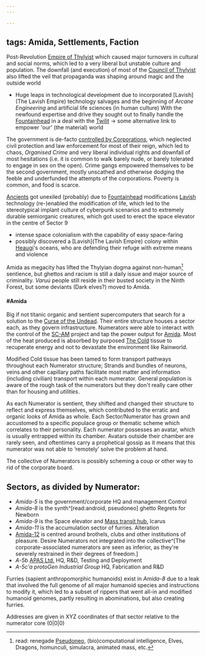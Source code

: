 ```yaml
---
---

---
```


## tags: Amida, Settlements, Faction

Post-Revolution [Empire of Thylyist](..\Realms\Utuw%20System\Schi\Servilia\Regions\Areas\Empire%20of%20Thylyist\Empire%20of%20Thylyist.md) which caused major turnovers in cultural and social norms, which led to a very liberal but unstable culture and population.
The downfall (and execution) of most of the [Council of Thylyist](Factions\Thylyian\Council%20of%20Thylyist.md) also lifted the veil that propaganda was shaping around magic and the outside world

* Huge leaps in technological development due to incorporated \[Lavish\](The Lavish Empire) technology salvages and the beginning of *Arcane Engineering* and artificial life sciences (in human culture)
  With the newfound expertise and drive they sought out to finally handle the [Fountainhead](..\Realms\Utuw%20System\Schi\Servilia\Regions\Long%20Savannah\Palga%20Basin\Fountainhead.md) in a deal with the [Twilit](..\Realms\Planes\Twilit.md)
  → some alternative link to empower 'our' (the material) world

The government is de-facto [controlled by Corporations](Amida\Board%20of%20Amida-Seven.md), which neglected civil protection and law enforcement for most of their reign, which led to chaos, *Organised Crime* and very liberal individual rights and downfall of most hesitations (i.e. it is common to walk barely nude, or barely tolerated to engage in sex on the open). 
Crime gangs empowered themselves to be the second government, mostly unscathed and otherwise dodging the feeble and underfunded the attempts of the corporations. 
Poverty is common, and food is scarce. 

[Ancients](Factions\Ancients.md) got unexiled (probably) due to [Fountainhead](..\Realms\Utuw%20System\Schi\Servilia\Regions\Long%20Savannah\Palga%20Basin\Fountainhead.md) modifications 
[Lavish](..\Beings\Species\Lavish.md) technology (re-)enabled the modification of life, which led to the stereotypical implant culture of cyberpunk scenarios and to extremely durable semiorganic creatures, which got used to erect the space elevator in the centre of Sector 9

* intense space colonialism with the capability of easy space-faring
* possibly discovered a \[Lavish\](The Lavish Empire) colony within [Heaugi](..\Realms\Utuw%20System\Schi\Heaugi.md)'s oceans, who are defending their refuge with extreme means and violence

Amida as megacity has lifted the Thylyian dogma against non-human[^1] sentience, but ghettos and racism is still a daily issue and major source of criminality.
*Varuú* people still reside in their busted society in the Ninth Forest, but some deviants (Dark elves?) moved to Amida.

#### \#Amida 
Big if not titanic organic and sentient supercomputers that search for a solution to the [Curse of the Undead](..\Overviews\Concepts\Curse%20of%20the%20Undead.md). Their entire structure houses a sector each, as they govern infrastructure. 
Numerators were able to interact with the control of the [SC-AM](..\Realms\Utuw%20System\Schi\Servilia\Regions\Long%20Savannah\Palga%20Basin\SC-AM.md) project and tap the power output for [Amida](Amida.md).
Most of the heat produced is absorbed by purposed [The Cold](Factions\The%20Cold.md) tissue to recuperate energy and not to devastate the environment like Rainworld.

Modified Cold tissue has been tamed to form transport pathways throughout each Numerator structure; Strands and bundles of neurons, veins and other capillary paths facilitate most matter and information (including civilian) transport within each numerator.
General population is aware of the rough task of the numerators but they don't really care other than for housing and *utilities*. 

As each Numerator is sentient, they shifted and changed their structure to reflect and express themselves, which contributed to the erratic and organic looks of Amida as whole. 
Each Sector/Numerator has grown and accustomed to a specific populace group or thematic scheme which correlates to their personality. 
Each numerator possesses an avatar, which is usually entrapped within its chamber. Avatars outside their chamber are rarely seen, and oftentimes carry a prophetical gossip as it means that this numerator was not able to ‘remotely’ solve the problem at hand. 

The collective of Numerators is possibly scheming a coup or other way to rid of the corporate board.

## Sectors, as divided by Numerator:

* *Amida-5* is the government/corporate HQ and management
  Control
* *Amida-8*  is the synth^\[read:android, pseudoneo\] ghetto
  Regrets for Newborn
* *Amida-9* is the Space elevator and [Mass transit hub.](Organisations\Argrosy.md)
  Icarus
* *Amida-11* is the accumulation sector of furries. 
  Alteration
* [Amida-12](..\WIP%20or%20Projects\TO-DO\Amida-12.md) is centred around brothels, clubs and other institutions of pleasure. 
  Desire 
  Numerators not integrated into the collective^\[The corporate-associated numerators are seen as inferior, as they're severely restrained in their degrees of freedom.\]
* *A-5b*
  [APAS Ltd.](Amida\APAS%20Ltd..md) HQ, R&D, Testing and Deployment 
* *A-5c'a*
  *protoGen Industrial Group* HQ, Fabrication and R&D

Furries (sapient anthropomorphic humanoids) exist in *Amida-8* due to a leak that involved the full genome of all major humanoid species and instructions to modify it, which led to a subset of rippers that went all-in and modified humanoid genomes, partly resulting in abominations, but also creating furries.

Addresses are given in XYZ coordinates of that sector relative to the numerator core (0|0|0)

[^1]: read: renegade [Pseudoneo](..\Beings\Species\Pseudoneo.md), (bio)computational intelligence, Elves, Dragons, homunculi, simulacra, animated mass, etc. 
